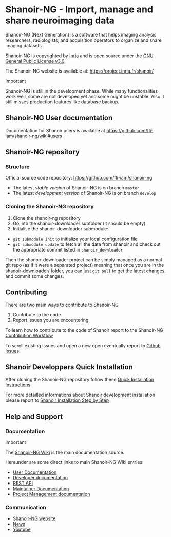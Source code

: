 # Shanoir-NG - Import, manage and share neuroimaging data

Shanoir-NG (Next Generation) is a software that helps imaging
analysis researchers, radiologists, and acquisition operators to organize 
and share imaging datasets. 

Shanoir-NG is copyrighted by [Inria](https://www.inria.fr/) and is open source under 
the [GNU General Public License v3.0](LICENSE). 

The Shanoir-NG website is available at:  https://project.inria.fr/shanoir/

>[!Important]
> Shanoir-NG is still in the development phase. 
> While many functionalities work well, some are not developed yet 
> and some might be unstable. 
> Also it still misses production features like database backup.

## Shanoir-NG User documentation
Documentation for Shanoir users is available at https://github.com/fli-iam/shanoir-ng/wiki#users

## Shanoir-NG repository
### Structure
Official source code repository: https://github.com/fli-iam/shanoir-ng

* The latest _stable version_ of Shanoir-NG is on branch `master` 
* The latest _development version_ of Shanoir-NG is on branch `develop` 

### Cloning the Shanoir-NG repository

1. Clone the shanoir-ng repository
2. Go into the shanoir-downloader subfolder (it should be empty)
3. Initialise the shanoir-downloader submodule:
  - `git submodule init` to initialize your local configuration file
  - `git submodule update` to fetch all the data from shanoir 
and check out the appropriate commit listed in `shanoir_downloader`

Then the shanoir-downloader project can be simply managed as a normal
git repo (as if it were a separated project)  meaning that once
you are in the shanoir-downloader/ folder, you can just `git pull` 
to get the latest changes, and commit some changes.

## Contributing 

There are  two main ways to contribute to Shanoir-NG 
1. Contribute to the code
2. Report Issues you are encountering 

To learn how to contribute to the code of Shanoir report to the Shanoir-NG 
[Contribution Workflow](https://github.com/fli-iam/shanoir-ng/wiki/Contribution-Workflow)

To scroll existing issues and open a new open eventually report to [Github Issues](https://github.com/fli-iam/shanoir-ng/issues). 

## Shanoir Developpers Quick Installation
After cloning the Shanoir-NG repository follow these 
[Quick Installation Instructions](https://github.com/alexpron/shanoir-ng/wiki/Quick-Installation)

For more detailled informations about Shanoir development installation please report to [Shanoir Installation Step by Step](https://github.com/alexpron/shanoir-ng/wiki/Developper-Installation-Step-by-Step)

## Help and Support

### Documentation

>[!Important]
>The [Shanoir-NG Wiki](https://github.com/fli-iam/shanoir-ng/wiki) is 
>the main documentation source. 

Hereunder are some direct links to 
main Shanoir-NG Wiki entries:
   + [User Documentation](https://github.com/alexpron/shanoir-ng/wiki/Shanoir-Users-Documentation)
   + [Developer documentation](https://github.com/alexpron/shanoir-ng/wiki/Shanoir-Developers-Documentation)
   + [REST API](https://github.com/alexpron/shanoir-ng/wiki/shanoir-REST-apis-doc)
   + [Maintainer Documentation](https://github.com/alexpron/shanoir-ng/wiki/Shanoir-Maintainer-Documentation)
   + [Project Management documentation](https://github.com/alexpron/shanoir-ng/wiki/Shanoir-Project-Management-Documentation)
   
     
### Communication
+ [Shanoir-NG website](https://project.inria.fr/shanoir/) 
+ [News](https://project.inria.fr/shanoir/news/)  
+ [Youtube](https://www.youtube.com/watch?v=_Lpb3Pvw6e8)



